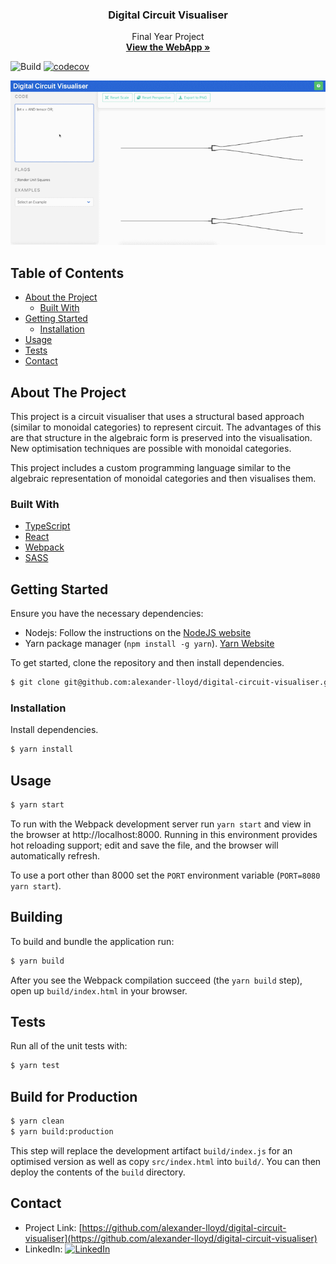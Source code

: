 <p align="center">
  <h3 align="center">Digital Circuit Visualiser</h3>

  <p align="center">
    Final Year Project
    <br />
    <a href="https://alexander-lloyd.github.io/digital-circuit-visualiser"><strong>View the WebApp »</strong></a>
</p>

![Build](https://github.com/alexander-lloyd/digital-circuit-visualiser/workflows/Build/badge.svg)
[![codecov](https://codecov.io/gh/alexander-lloyd/digital-circuit-visualiser/branch/master/graph/badge.svg?token=7liikH1rI6)](https://codecov.io/gh/alexander-lloyd/digital-circuit-visualiser)

![](assets/demo.gif)

## Table of Contents

* [About the Project](#about-the-project)
  * [Built With](#built-with)
* [Getting Started](#getting-started)
  * [Installation](#installation)
* [Usage](#usage)
* [Tests](#tests)
* [Contact](#contact)

## About The Project

This project is a circuit visualiser that uses a structural based
approach (similar to monoidal categories) to represent circuit.
The advantages of this are that structure in the algebraic form
is preserved into the visualisation. New optimisation
techniques are possible with monoidal categories.

This project includes a custom programming language similar to the
algebraic representation of monoidal categories and then visualises
them.

### Built With
* [TypeScript](https://typescriptlang.org/)
* [React](https://reactjs.org/)
* [Webpack](https://webpack.js.org/)
* [SASS](https://sass-lang.com/)


## Getting Started

Ensure you have the necessary dependencies:

* Nodejs: Follow the instructions on the [NodeJS website](https://nodejs.org/)
* Yarn package manager (`npm install -g yarn`). [Yarn Website](https://yarnpkg.com/)

To get started, clone the repository and then install dependencies.

```sh
$ git clone git@github.com:alexander-lloyd/digital-circuit-visualiser.git
```

### Installation

Install dependencies.

```sh
$ yarn install
```

## Usage

```sh
$ yarn start
```

To run with the Webpack development server run `yarn start` and view
in the browser at http://localhost:8000. Running in this environment
provides hot reloading support; edit and save the file, and the
browser will automatically refresh.

To use a port other than 8000 set the `PORT` environment variable 
(`PORT=8080 yarn start`).

## Building

To build and bundle the application run:

```sh
$ yarn build
```

After you see the Webpack compilation succeed (the `yarn build`
step), open up `build/index.html` in your browser.

## Tests

Run all of the unit tests with:

```sh
$ yarn test
```

## Build for Production

```sh
$ yarn clean
$ yarn build:production
```

This step will replace the development artifact `build/index.js` for an optimised version as well as copy `src/index.html` into `build/`. 
You can then deploy the contents of the `build` directory.


## Contact

- Project Link: [https://github.com/alexander-lloyd/digital-circuit-visualiser](https://github.com/alexander-lloyd/digital-circuit-visualiser)
- LinkedIn: [![LinkedIn][linkedin-shield]][linkedin-url]

[linkedin-shield]: https://img.shields.io/badge/-LinkedIn-black.svg?style=flat-square&logo=linkedin&colorB=555
[linkedin-url]: https://linkedin.com/in/alexander-lloyd
